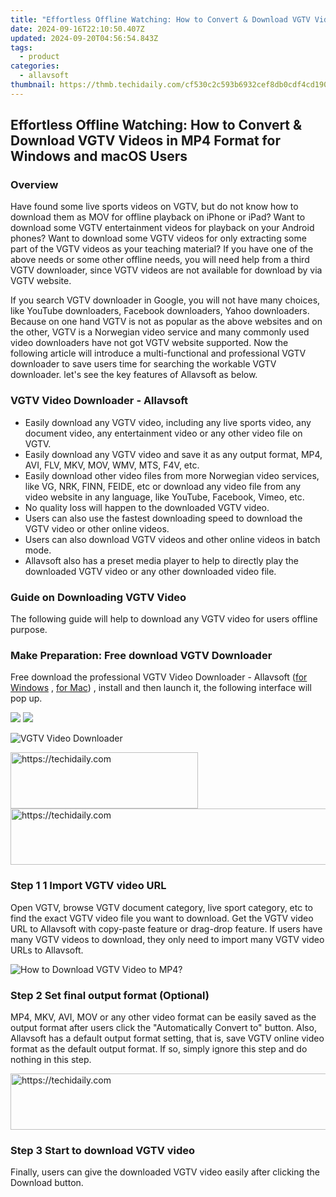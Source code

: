 ```yaml
---
title: "Effortless Offline Watching: How to Convert & Download VGTV Videos in MP4 Format for Windows and macOS Users"
date: 2024-09-16T22:10:50.407Z
updated: 2024-09-20T04:56:54.843Z
tags:
  - product
categories:
  - allavsoft
thumbnail: https://thmb.techidaily.com/cf530c2c593b6932cef8db0cdf4cd19063a18ed96567f34da25c1f69a7f2e22f.jpg
---
```


## Effortless Offline Watching: How to Convert & Download VGTV Videos in MP4 Format for Windows and macOS Users

### Overview

Have found some live sports videos on VGTV, but do not know how to download them as MOV for offline playback on iPhone or iPad? Want to download some VGTV entertainment videos for playback on your Android phones? Want to download some VGTV videos for only extracting some part of the VGTV videos as your teaching material? If you have one of the above needs or some other offline needs, you will need help from a third VGTV downloader, since VGTV videos are not available for download by via VGTV website.

If you search VGTV downloader in Google, you will not have many choices, like YouTube downloaders, Facebook downloaders, Yahoo downloaders. Because on one hand VGTV is not as popular as the above websites and on the other, VGTV is a Norwegian video service and many commonly used video downloaders have not got VGTV website supported. Now the following article will introduce a multi-functional and professional VGTV downloader to save users time for searching the workable VGTV downloader. let's see the key features of Allavsoft as below.

### VGTV Video Downloader - Allavsoft

* Easily download any VGTV video, including any live sports video, any document video, any entertainment video or any other video file on VGTV.
* Easily download any VGTV video and save it as any output format, MP4, AVI, FLV, MKV, MOV, WMV, MTS, F4V, etc.
* Easily download other video files from more Norwegian video services, like VG, NRK, FINN, FEIDE, etc or download any video file from any video website in any language, like YouTube, Facebook, Vimeo, etc.
* No quality loss will happen to the downloaded VGTV video.
* Users can also use the fastest downloading speed to download the VGTV video or other online videos.
* Users can also download VGTV videos and other online videos in batch mode.
* Allavsoft also has a preset media player to help to directly play the downloaded VGTV video or any other downloaded video file.

### Guide on Downloading VGTV Video

The following guide will help to download any VGTV video for users offline purpose.

### Make Preparation: Free download VGTV Downloader

Free download the professional VGTV Video Downloader - Allavsoft ([for Windows](https://tools.techidaily.com/allavsoft/products/) , [for Mac](https://tools.techidaily.com/allavsoft/products/)) , install and then launch it, the following interface will pop up.

[![](https://www.allavsoft.com/how-to/../images/how-to/free-download-win.jpg)](https://tools.techidaily.com/allavsoft/products/) [![](https://www.allavsoft.com/how-to/../images/how-to/free-download-mac.jpg)](https://tools.techidaily.com/allavsoft/products/)

![VGTV Video Downloader](https://www.allavsoft.com/how-to/../images/allavsoft/screen-shot-600.jpg)

<!-- affiliate ads begin -->
<a href="https://wigfever.sjv.io/c/5597632/2005183/22899" target="_top" id="2005183">
  <img src="//a.impactradius-go.com/display-ad/22899-2005183" border="0" alt="https://techidaily.com" width="300" height="90"/>
</a>
<img height="0" width="0" src="https://wigfever.sjv.io/i/5597632/2005183/22899" style="position:absolute;visibility:hidden;" border="0" />
<!-- affiliate ads end -->

<!-- affiliate ads begin -->
<a href="https://aligracehair.sjv.io/c/5597632/2135419/19272" target="_top" id="2135419">
  <img src="//a.impactradius-go.com/display-ad/19272-2135419" border="0" alt="https://techidaily.com" width="728" height="90"/>
</a>
<img height="0" width="0" src="https://aligracehair.sjv.io/i/5597632/2135419/19272" style="position:absolute;visibility:hidden;" border="0" />
<!-- affiliate ads end -->

### Step 1 1 Import VGTV video URL

Open VGTV, browse VGTV document category, live sport category, etc to find the exact VGTV video file you want to download. Get the VGTV video URL to Allavsoft with copy-paste feature or drag-drop feature. If users have many VGTV videos to download, they only need to import many VGTV video URLs to Allavsoft.

![How to Download VGTV Video to MP4?](https://www.allavsoft.com/how-to/../images/how-to/download-rtmp-video/download-rtmp-video.jpg)

### Step 2 Set final output format (Optional)

MP4, MKV, AVI, MOV or any other video format can be easily saved as the output format after users click the "Automatically Convert to" button. Also, Allavsoft has a default output format setting, that is, save VGTV online video format as the default output format. If so, simply ignore this step and do nothing in this step.

<!-- affiliate ads begin -->
<a href="https://appsumo.8odi.net/c/5597632/2100529/7443" target="_top" id="2100529">
  <img src="//a.impactradius-go.com/display-ad/7443-2100529" border="0" alt="https://techidaily.com" width="728" height="90"/>
</a>
<img height="0" width="0" src="https://appsumo.8odi.net/i/5597632/2100529/7443" style="position:absolute;visibility:hidden;" border="0" />
<!-- affiliate ads end -->

### Step 3 Start to download VGTV video

Finally, users can give the downloaded VGTV video easily after clicking the Download button.

<ins class="adsbygoogle"
     style="display:block"
     data-ad-format="autorelaxed"
     data-ad-client="ca-pub-7571918770474297"
     data-ad-slot="1223367746"></ins>

<ins class="adsbygoogle"
     style="display:block"
     data-ad-client="ca-pub-7571918770474297"
     data-ad-slot="8358498916"
     data-ad-format="auto"
     data-full-width-responsive="true"></ins>
